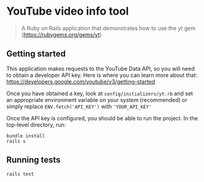 # YouTube video info tool
> A Ruby on Rails application that demonstrates how to use the yt gem (https://rubygems.org/gems/yt)

## Getting started

This application makes requests to the YouTube Data API, so you will need to obtain a developer API key. Here is where you can learn more about that: https://developers.google.com/youtube/v3/getting-started

Once you have obtained a key, look at `config/initializers/yt.rb` and set an appropriate environment variable on your system (recommended) or simply replace `ENV.fetch('API_KEY')` with `'YOUR_API_KEY'`

Once the API key is configured, you should be able to run the project. In the top-level directory, run:

```shell
bundle install
rails s
```

## Running tests

```shell
rails test
```
